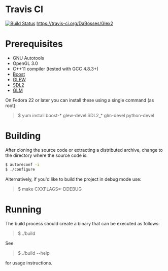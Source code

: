 # Travis CI #
[![Build Status](https://travis-ci.org/DaBosses/Glex2.svg?branch=master)](https://travis-ci.org/DaBosses/Glex2)
https://travis-ci.org/DaBosses/Glex2

# Prerequisites #

* GNU Autotools
* OpenGL 3.0
* C++11 compiler (tested with GCC 4.8.3+)
* [Boost](http://www.boost.org/)
* [GLEW](http://glew.sourceforge.net/)
* [SDL2](https://www.libsdl.org/)
* [GLM](http://glm.g-truc.net/)

On Fedora 22 or later you can install these using a single command (as root):

> $ yum install boost-* glew-devel SDL2_* glm-devel python-devel

# Building #

After cloning the source code or extracting a distributed archive, change to the
directory where the source code is:

``` bash
$ autoreconf -i
$ ./configure
```

Alternatively, if you'd like to build the project in debug mode use:

> $ make CXXFLAGS=-DDEBUG

# Running #

The build process should create a binary that can be executed as follows:

> $ ./build

See

> $ ./build --help

for usage instructions.
